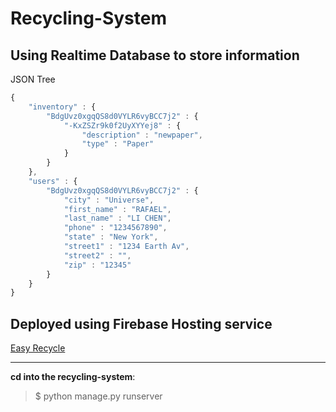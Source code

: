 # Recycling-System

## Using Realtime Database to store information
JSON Tree
```js
{
    "inventory" : {
        "BdgUvz0xgqQS8d0VYLR6vyBCC7j2" : {
            "-KxZSZr9k0f2UyXYYej8" : {
                "description" : "newpaper",
                "type" : "Paper"
            }
        }
    },
    "users" : {
        "BdgUvz0xgqQS8d0VYLR6vyBCC7j2" : {
            "city" : "Universe",
            "first_name" : "RAFAEL",
            "last_name" : "LI CHEN",
            "phone" : "1234567890",
            "state" : "New York",
            "street1" : "1234 Earth Av",
            "street2" : "",
            "zip" : "12345"
        }
    }
}
```
## Deployed using Firebase Hosting service
[Easy Recycle](https://recycling-system.firebaseapp.com/ )
***
**cd into the recycling-system**:
> $ python manage.py runserver
